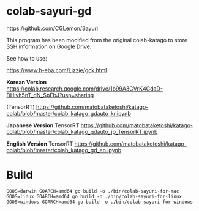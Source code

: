 # colab-sayuri-gd

https://github.com/CGLemon/Sayuri

This program has been modified from the original colab-katago to store SSH information on Google Drive.

See how to use:   

https://www.h-eba.com/Lizzie/gck.html

**Korean Version**  
https://colab.research.google.com/drive/1b99A3CVrK4GdaD-DHivh5nT_dN_SpFbJ?usp=sharing

(TensorRT)
https://github.com/matobataketoshi/katago-colab/blob/master/colab_katago_gdauto_kr.ipynb

**Japanese Version** TensorRT
https://github.com/matobataketoshi/katago-colab/blob/master/colab_katago_gdauto_jp_TensorRT.ipynb

**English Version** TensorRT
https://github.com/matobataketoshi/katago-colab/blob/master/colab_katago_gd_en.ipynb

# Build
```
GOOS=darwin GOARCH=amd64 go build -o ./bin/colab-sayuri-for-mac 
GOOS=linux GOARCH=amd64 go build -o ./bin/colab-sayuri-for-linux
GOOS=windows GOARCH=amd64 go build -o ./bin/colab-sayuri-for-windows
```
